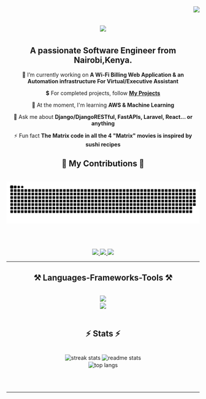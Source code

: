 <img align="right" src="https://visitor-badge.laobi.icu/badge?page_id=vicoduor.vicoduor" />

<h1 align="center">
    <img src="https://readme-typing-svg.herokuapp.com/?font=Righteous&size=35&center=true&vCenter=true&width=400&height=70&duration=4000&lines=Hi+There!+👋;+I'm+Victor+Oduor!;" />
</h1>

<h2 align="center">A passionate Software Engineer from Nairobi,Kenya.</h2>

<div align="center">
 
 🔭 I’m currently working on **A Wi-Fi Billing Web Application & an Automation infrastructure For Virtual/Executive Assistant**
 
 **$** For completed projects, follow **<a href="https://github.com/OviLab-sys?tab=repositories">My Projects</a>**
  
 🌱 At the moment, I'm learning **AWS & Machine Learning** 

💬 Ask me about **Django/DjangoRESTful, FastAPIs, Laravel, React... or anything**

⚡ Fun fact **The Matrix code in all the 4 "Matrix" movies is inspired by sushi recipes**

 </div>
 <div align="center">
  <h2>🐍 My Contributions 🐍 </h2>
  <br>
  <img alt="snake eating my contributions" src="https://github.com/vicoduor/OviLab/blob/output/github-contribution-grid-snake-dark.svg" />
  
  <br/><br/>
</div>
 
<div align="center"> 
  <a href="mailto:victoroduorr@gmail.com">
    <img src="https://img.shields.io/badge/Gmail-333333?style=for-the-badge&logo=gmail&logoColor=red"/>
  </a>
  <a href="https://www.linkedin.com/in/victor-oduor/" target="_blank">
    <img src="https://img.shields.io/badge/LinkedIn-0077B5?style=for-the-badge&logo=linkedin&logoColor=white" target="_blank"/>
  </a>
  <a href="https://github.com/vicoduor" target="_blank">
     <img src="https://img.shields.io/badge/Portfolio-FF5722?style=for-the-badge&logo=todoist&logoColor=white" target="_blank"/> <!-- sqlite, safari, google-chrome are other good icon options -->
  </a>
</div>

 <hr/>
 
<h2 align="center">⚒️ Languages-Frameworks-Tools ⚒️ </h2>
<br/>
<div align="center">
    <img src="https://skillicons.dev/icons?i=linux,vscode,python,git,docker,django,fastapi,php,laravel"/><br/>
    <img src="https://skillicons.dev/icons?i=html,css,react,github,bootstrap,javascript,mysql,typescript,figma,tailwind,ubuntu" />
</div>

<br/>

<h2 align="center">⚡ Stats ⚡</h2>
<br>
<div align=center>
  <img width=390 src="https://github-readme-streak-stats-salesp07.vercel.app/?user=OviLab-sys&count_private=true&theme=react&border_radius=10" alt="streak stats"/>
  <img width=390 src="https://github-readme-stats-salesp07.vercel.app/api?username=Ovilab-sys&count_private=true&show_icons=true&theme=react&rank_icon=github&border_radius=10" alt="readme stats" />
  <br/>
  <img width=325 align="center" src="https://github-readme-stats.vercel.app/api/top-langs/?username=OviLab-sys&hide=HTML&langs_count=8&layout=compact&theme=react&border_radius=10&size_weight=0.5&count_weight=0.5&exclude_repo=github-readme-stats" alt="top langs"  />
</div>

<br/><br/>

<hr/>

<br/>
<br/>
